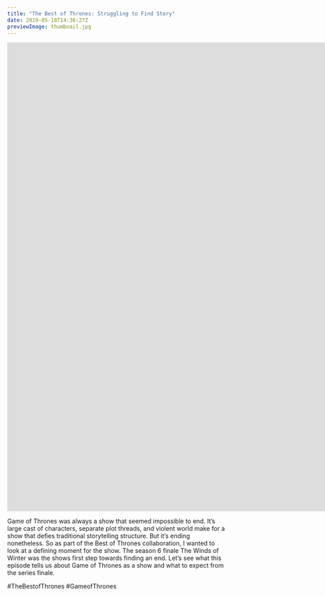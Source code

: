 ```yaml
---
title: "The Best of Thrones: Struggling to Find Story"
date: 2019-05-18T14:36:27Z
previewImage: thumbnail.jpg
---
```


<iframe width="1920" height="1080" src="https://www.youtube.com/embed/UJqhdAQnAbs" frameborder="0" allow="accelerometer; autoplay; clipboard-write; encrypted-media; gyroscope; picture-in-picture" allowfullscreen></iframe>

Game of Thrones was always a show that seemed impossible to end. It’s large cast of characters, separate plot threads, and violent world make for a show that defies traditional storytelling structure. But it’s ending nonetheless. So as part of the Best of Thrones collaboration, I wanted to look at a defining moment for the show. The season 6 finale The Winds of Winter was the shows first step towards finding an end. Let’s see what this episode tells us about Game of Thrones as a show and what to expect from the series finale.

#TheBestofThrones
#GameofThrones